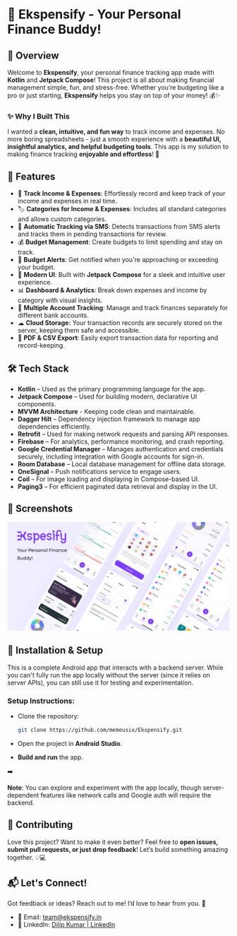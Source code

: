 # 🎉 Ekspensify - Your Personal Finance Buddy!

## **🚀 Overview**

Welcome to **Ekspensify**, your personal finance tracking app made with **Kotlin** and **Jetpack Compose**! This project is all about making financial management simple, fun, and stress-free. Whether you’re budgeting like a pro or just starting, **Ekspensify** helps you stay on top of your money! 💰✨

### **✨ Why I Built This**

I wanted a **clean, intuitive, and fun way** to track income and expenses. No more boring spreadsheets - just a smooth experience with a **beautiful UI, insightful analytics, and helpful budgeting tools**. This app is my solution to making finance tracking **enjoyable and effortless**! 🚀

## **🌟 Features**

- 📌 **Track Income & Expenses**: Effortlessly record and keep track of your income and expenses in real time.
- 🏷 **Categories for Income & Expenses**: Includes all standard categories and allows custom categories.
- 📩 **Automatic Tracking via SMS**: Detects transactions from SMS alerts and tracks them in pending transactions for review.
- 💰 **Budget Management**: Create budgets to limit spending and stay on track.
- 🔔 **Budget Alerts**: Get notified when you're approaching or exceeding your budget.
- 🎨 **Modern UI**: Built with **Jetpack Compose** for a sleek and intuitive user experience.
- 📊 **Dashboard & Analytics**: Break down expenses and income by category with visual insights.
- 🏦 **Multiple Account Tracking**: Manage and track finances separately for different bank accounts.
- ☁ **Cloud Storage:** Your transaction records are securely stored on the server, keeping them safe and accessible.
- 📄 **PDF & CSV Export**: Easily export transaction data for reporting and record-keeping.



## **🛠 Tech Stack**

- **Kotlin** – Used as the primary programming language for the app.
- **Jetpack Compose** – Used for building modern, declarative UI components.
- **MVVM Architecture** - Keeping code clean and maintainable.
- **Dagger Hilt** – Dependency injection framework to manage app dependencies efficiently.
- **Retrofit** – Used for making network requests and parsing API responses.
- **Firebase** – For analytics, performance monitoring, and crash reporting.
- **Google Credential Manager** – Manages authentication and credentials securely, including integration with Google accounts for sign-in.
- **Room Database** – Local database management for offline data storage.
- **OneSignal** – Push notifications service to engage users.
- **Coil** – For image loading and displaying in Compose-based UI.
- **Paging3** – For efficient paginated data retrieval and display in the UI.

## **📸 Screenshots**
<img src="ekspensify_preview.svg" alt="preview"/>

## **🔧 Installation & Setup**

This is a complete Android app that interacts with a backend server. While you can't fully run the app locally without the server (since it relies on server APIs), you can still use it for testing and experimentation.

### Setup Instructions:

- Clone the repository:

    ```bash
    git clone https://github.com/memeusix/Ekspensify.git
    ```

- Open the project in **Android Studio**.
- **Build and run** the app.

<aside>
➡️

**Note**: You can explore and experiment with the app locally, though server-dependent features like network calls and Google auth will require the backend.

</aside>

## **🤝 Contributing**

Love this project? Want to make it even better? Feel free to **open issues, submit pull requests, or just drop feedback**! Let’s build something amazing together. 💡💻

## **📬 Let's Connect!**

Got feedback or ideas? Reach out to me! I’d love to hear from you. 🎉

- 📧 Email: team@ekspensify.in
- 💼 LinkedIn:  [Dilip Kumar | LinkedIn](https://www.linkedin.com/in/dilipkumar264/)